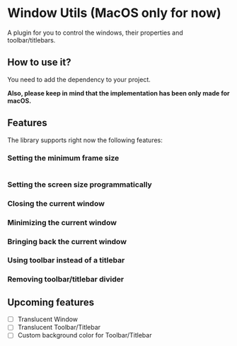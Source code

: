 # Window Utils (MacOS only for now)

A plugin for you to control the windows, their properties and toolbar/titlebars.

## How to use it? 

You need to add the dependency to your project.

**Also, please keep in mind that the implementation has been only made for macOS.** 

## Features 

The library supports right now the following features:

### Setting the minimum frame size

```dart

```
### Setting the screen size programmatically

### Closing the current window

### Minimizing the current window

### Bringing back the current window

### Using toolbar instead of a titlebar

### Removing toolbar/titlebar divider

## Upcoming features
- [ ] Translucent Window
- [ ] Translucent Toolbar/Titlebar
- [ ] Custom background color for Toolbar/Titlebar